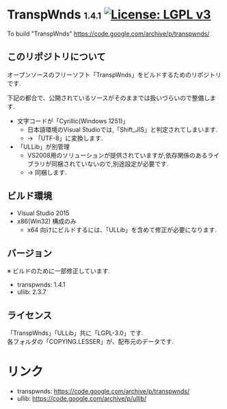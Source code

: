 ﻿# TranspWnds <span style="font-size: 70%">1.4.1</span> [![License: LGPL v3](https://img.shields.io/badge/License-LGPL%20v3-blue.svg)](https://www.gnu.org/licenses/lgpl-3.0)
To build "TranspWnds" https://code.google.com/archive/p/transpwnds/

## このリポジトリについて
オープンソースのフリーソフト「TranspWnds」をビルドするためのリポジトリです.  

下記の都合で、公開されているソースがそのままでは扱いづらいので整備します.
- 文字コードが「Cyrillic(Windows 1251)」
  - 日本語環境のVisual Studioでは,「Shift_JIS」と判定されてしまいます.
  - → 「UTF-8」に変換します.
- 「ULLib」が別管理
  - VS2008用のソリューションが提供されていますが,依存関係のあるライブラリが同梱されていないので,別途設定が必要です.
  - → 同梱します.

## ビルド環境
- Visual Studio 2015 
- x86(Win32) 構成のみ
  - x64 向けにビルドするには、「ULLib」を含めて修正が必要になります.

## バージョン
※ ビルドのために一部修正しています.
- transpwnds: 1.4.1
- ullib: 2.3.7

## ライセンス
「TranspWnds」「ULLib」共に「LGPL-3.0」です.  
各フォルダの「COPYING.LESSER」が、配布元のデータです.

# リンク
- transpwnds: https://code.google.com/archive/p/transpwnds/
- ullib: https://code.google.com/archive/p/ullib/
